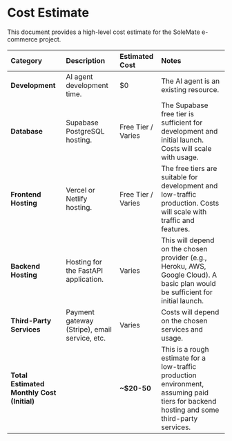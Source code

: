# Cost Estimate

This document provides a high-level cost estimate for the SoleMate e-commerce project.

| Category | Description | Estimated Cost | Notes |
| :--- | :--- | :--- | :--- |
| **Development** | AI agent development time. | $0 | The AI agent is an existing resource. |
| **Database** | Supabase PostgreSQL hosting. | Free Tier / Varies | The Supabase free tier is sufficient for development and initial launch. Costs will scale with usage. |
| **Frontend Hosting** | Vercel or Netlify hosting. | Free Tier / Varies | The free tiers are suitable for development and low-traffic production. Costs will scale with traffic and features. |
| **Backend Hosting** | Hosting for the FastAPI application. | Varies | This will depend on the chosen provider (e.g., Heroku, AWS, Google Cloud). A basic plan would be sufficient for initial launch. |
| **Third-Party Services** | Payment gateway (Stripe), email service, etc. | Varies | Costs will depend on the chosen services and usage. |
| **Total Estimated Monthly Cost (Initial)** | | **~$20-50** | This is a rough estimate for a low-traffic production environment, assuming paid tiers for backend hosting and some third-party services. |